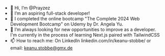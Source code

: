 - 👋 Hi, I’m @Prayzez
- 👀 I’m an aspiring full-stack developer!
- 🌱 I completed the online bootcamp "The Complete 2024 Web Development Bootcamp" on Udemy by Dr. Angela Yu.
- 💞️ I’m always looking for new opportunities to improve as a developer. I'm currently in the process of learning Next.js paired with TailwindCSS
- 📫 How to reach me: On LinkedIn linkedin.com/in/keanu-stobbe/ or email: keanu.stobbe@gmx.de

